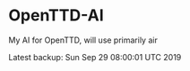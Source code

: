 # OpenTTD-AI
My AI for OpenTTD, will use primarily air

Latest backup: Sun Sep 29 08:00:01 UTC 2019
